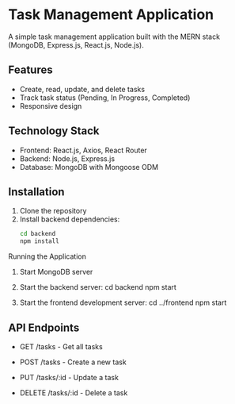 # Task Management Application

A simple task management application built with the MERN stack (MongoDB, Express.js, React.js, Node.js).

## Features

- Create, read, update, and delete tasks
- Track task status (Pending, In Progress, Completed)
- Responsive design

## Technology Stack

- Frontend: React.js, Axios, React Router
- Backend: Node.js, Express.js
- Database: MongoDB with Mongoose ODM

## Installation

1. Clone the repository
2. Install backend dependencies:
   ```bash
   cd backend
   npm install
   ```

Running the Application

1. Start MongoDB server

2. Start the backend server:
   cd backend
   npm start

3. Start the frontend development server:
   cd ../frontend
   npm start

## API Endpoints

- GET /tasks - Get all tasks

- POST /tasks - Create a new task

- PUT /tasks/:id - Update a task

- DELETE /tasks/:id - Delete a task
